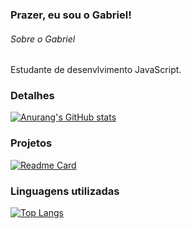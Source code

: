 ### Prazer, eu sou o Gabriel!

###### Sobre o Gabriel
Estudante de desenvlvimento JavaScript.

### Detalhes
[![Anurang's GitHub stats](https://github-readme-stats.vercel.app/api?username=DevGabrielOliveira&show_icons=true&theme=dark)](https://github.com/anuranghazra/github-readme-stats)

### Projetos
[![Readme Card](https://github-readme-stats.vercel.app/api/pin/?username=DevGabrielOliveira&repo=Meu-Linktree&theme=dark)](https://github.com/anuranghazra/github-readme-stats)

### Linguagens utilizadas
[![Top Langs](https://github-readme-stats.vercel.app/api/pin/top-langs/?username=DevGabrielOliveira&layout=compact)](https://github.com/anuranghazra/github-readme-stats)
